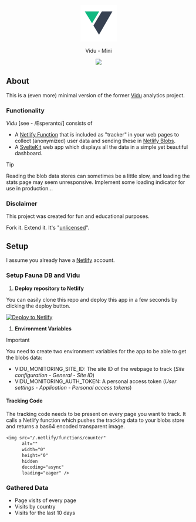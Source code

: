 <p align="center"><img src="./src/lib/images/logo.png" width="100"></p>

<p align="center">Vidu - Mini</p>

<p align="center"><img src="https://github.com/user-attachments/assets/94493f00-9e08-4364-837d-b7e968879f48"></p>


## About

This is a (even more) minimal version of the former [Vidu](https://github.com/pa-nic/vidu) analytics project.

### Functionality

*Vidu* [see - /Esperanto/] consists of

- A [Netlify Function](https://docs.netlify.com/functions/overview/) that is included as "tracker" in your web pages to collect (anonymized) user data and sending these in [Netlify Blobs](https://docs.netlify.com/blobs/overview/).
- A [SvelteKit](https://svelte.dev) web app which displays all the data in a simple yet beautiful dashboard.

> [!TIP]
> Reading the blob data stores can sometimes be a little slow, and loading the stats page may seem unresponsive. Implement some loading indicator for use in production...

### Disclaimer

This project was created for fun and educational purposes.

Fork it. Extend it. It's "[unlicensed](./LICENSE)".

## Setup

I assume you already have a [Netlify](https://netlify.com) account.

### Setup Fauna DB and Vidu

1. **Deploy repository to Netlify**

You can easily clone this repo and deploy this app in a few seconds by clicking the deploy button.

[![Deploy to Netlify](https://www.netlify.com/img/deploy/button.svg)](https://app.netlify.com/start/deploy?repository=https://github.com/pa-nic/vidu-mini)

1. **Environment Variables**

> [!IMPORTANT]
> You need to create two environment variables for the app to be able to get the blobs data:

- VIDU_MONITORING_SITE_ID: The site ID of the webpage to track (*Site configuration - General - Site ID*)
- VIDU_MONITORING_AUTH_TOKEN: A personal access token (*User settings - Application - Personal access tokens*)

#### Tracking Code

The tracking code needs to be present on every page you want to track. It calls a Netlify function which pushes the tracking data to your blobs store and returns a bas64 encoded transparent image.

```
<img src="/.netlify/functions/counter"
      alt=""
      width="0"
      height="0"
      hidden
      decoding="async"
      loading="eager" />
```

### Gathered Data

- Page visits of every page
- Visits by country
- Visits for the last 10 days
